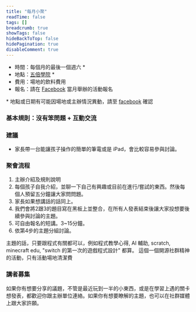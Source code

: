 ```yaml
---
title: "每月小聚"
readTime: false
tags: []
breadcrumb: true
showTags: false
hideBackToTop: false
hidePagination: true
disableComment: true
---
```


- 時間：每個月的最後一個週六 \*
- 地點：[五倍學院](https://www.facebook.com/5xruby) \*
- 費用：場地的飲料費用
- 報名：請在 [Facebook](https://www.facebook.com/codejourneytw) 當月舉辦的活動報名

\* 地點或日期有可能因場地或主辦情況異動，請至 [facebook](https://www.facebook.com/codejourneytw) 確認

### 基本規則：沒有笨問題 + 互動交流

### 建議
- 家長帶一台能讓孩子操作的簡單的筆電或是 iPad，會比較容易參與討論。

### 聚會流程

1. 主辦介紹及規則說明
2. 每個孩子自我介紹，並聊一下自己有興趣或目前在進行/嘗試的東西。然後每個人預留五分鐘讓大家問問題。
3. 家長如果想講話的話同上。
4. 我們會將2跟3的題目寫在黑板上並整合，在所有人發表結束後讓大家投想要後續參與討論的主題。
5. 可自由報名的短講。3~15分鐘。
6. 依第4步的主題分組討論。

主題的話，只要跟程式有關都可以，例如程式教學心得, AI 輔助, scratch, minecraft edu, "switch 的第一次的遊戲程式設計" 都算。
這個一個開源社群精神的活動，只有活動場地清潔費

### 講者募集
如果你有想要分享的議題，不管是最近玩到一半的小東西，或是在學習上遇的關卡想發表，都歡迎你跟主辦單位連絡。如果你有想要瞭解的主題，也可以在社群媒體上跟大家許願。
